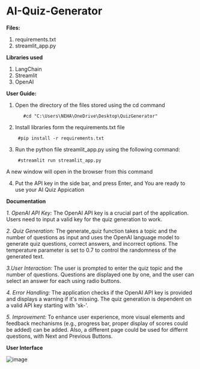 # AI-Quiz-Generator


**Files:** 
1. requirements.txt
2. streamlit_app.py

**Libraries used**
1. LangChain
2. Streamlit
3. OpenAI

**User Guide:**

1. Open the directory of the files stored using the cd command

          #cd "C:\Users\NEHA\OneDrive\Desktop\QuizGenerator"

2. Install libraries form the requirements.txt file

        #pip install -r requirements.txt

3. Run the python file streamlit_app.py using the following command:

        #streamlit run streamlit_app.py 

A new window will open in the browser from this command 

4. Put the API key in the side bar, and press Enter, and You are ready to use your AI Quiz Appication 

**Documentation**

 *1. OpenAI API Key:* The OpenAI API key is a crucial part of the application. Users need to input a valid key for the quiz generation to work.

*2. Quiz Generation:* The generate_quiz function takes a topic and the number of questions as input and uses the OpenAI language model to generate quiz questions, correct answers, and incorrect options.
The temperature parameter is set to 0.7 to control the randomness of the generated text.

*3.User Interaction:* The user is prompted to enter the quiz topic and the number of questions. Questions are displayed one by one, and the user can select an answer for each using radio buttons.

*4. Error Handling:* The application checks if the OpenAI API key is provided and displays a warning if it's missing. The quiz generation is dependent on a valid API key starting with 'sk-'.

*5. Improvement:* To enhance user experience, more visual elements and feedback mechanisms (e.g., progress bar, proper display of scores could be added) can be added. Also, a different page could be used for differnt questions, with Next and Previous Buttons. 


**User Interface**

![image](https://github.com/Neha-Jakhar/AI-Quiz-Generator/assets/103881430/59e9b735-4d42-45c9-b8c6-3d8bf762039c)





